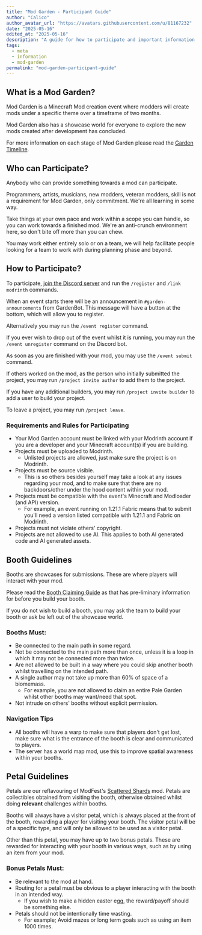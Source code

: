 ```yaml
---
title: "Mod Garden - Participant Guide"
author: "Calico"
author_avatar_url: "https://avatars.githubusercontent.com/u/81167232"
date: "2025-05-16"
edited_at: "2025-05-16"
description: "A guide for how to participate and important information for Mod Garden."
tags:
  - meta
  - information
  - mod-garden
permalink: "mod-garden-participant-guide"
---
```


<!--
LICENSE

Creative Commons Legal Code

CC0 1.0 Universal

    CREATIVE COMMONS CORPORATION IS NOT A LAW FIRM AND DOES NOT PROVIDE
    LEGAL SERVICES. DISTRIBUTION OF THIS DOCUMENT DOES NOT CREATE AN
    ATTORNEY-CLIENT RELATIONSHIP. CREATIVE COMMONS PROVIDES THIS
    INFORMATION ON AN "AS-IS" BASIS. CREATIVE COMMONS MAKES NO WARRANTIES
    REGARDING THE USE OF THIS DOCUMENT OR THE INFORMATION OR WORKS
    PROVIDED HEREUNDER, AND DISCLAIMS LIABILITY FOR DAMAGES RESULTING FROM
    THE USE OF THIS DOCUMENT OR THE INFORMATION OR WORKS PROVIDED
    HEREUNDER.

Statement of Purpose

The laws of most jurisdictions throughout the world automatically confer
exclusive Copyright and Related Rights (defined below) upon the creator
and subsequent owner(s) (each and all, an "owner") of an original work of
authorship and/or a database (each, a "Work").

Certain owners wish to permanently relinquish those rights to a Work for
the purpose of contributing to a commons of creative, cultural and
scientific works ("Commons") that the public can reliably and without fear
of later claims of infringement build upon, modify, incorporate in other
works, reuse and redistribute as freely as possible in any form whatsoever
and for any purposes, including without limitation commercial purposes.
These owners may contribute to the Commons to promote the ideal of a free
culture and the further production of creative, cultural and scientific
works, or to gain reputation or greater distribution for their Work in
part through the use and efforts of others.

For these and/or other purposes and motivations, and without any
expectation of additional consideration or compensation, the person
associating CC0 with a Work (the "Affirmer"), to the extent that he or she
is an owner of Copyright and Related Rights in the Work, voluntarily
elects to apply CC0 to the Work and publicly distribute the Work under its
terms, with knowledge of his or her Copyright and Related Rights in the
Work and the meaning and intended legal effect of CC0 on those rights.

1. Copyright and Related Rights. A Work made available under CC0 may be
protected by copyright and related or neighboring rights ("Copyright and
Related Rights"). Copyright and Related Rights include, but are not
limited to, the following:

  i. the right to reproduce, adapt, distribute, perform, display,
     communicate, and translate a Work;
 ii. moral rights retained by the original author(s) and/or performer(s);
iii. publicity and privacy rights pertaining to a person's image or
     likeness depicted in a Work;
 iv. rights protecting against unfair competition in regards to a Work,
     subject to the limitations in paragraph 4(a), below;
  v. rights protecting the extraction, dissemination, use and reuse of data
     in a Work;
 vi. database rights (such as those arising under Directive 96/9/EC of the
     European Parliament and of the Council of 11 March 1996 on the legal
     protection of databases, and under any national implementation
     thereof, including any amended or successor version of such
     directive); and
vii. other similar, equivalent or corresponding rights throughout the
     world based on applicable law or treaty, and any national
     implementations thereof.

2. Waiver. To the greatest extent permitted by, but not in contravention
of, applicable law, Affirmer hereby overtly, fully, permanently,
irrevocably and unconditionally waives, abandons, and surrenders all of
Affirmer's Copyright and Related Rights and associated claims and causes
of action, whether now known or unknown (including existing as well as
future claims and causes of action), in the Work (i) in all territories
worldwide, (ii) for the maximum duration provided by applicable law or
treaty (including future time extensions), (iii) in any current or future
medium and for any number of copies, and (iv) for any purpose whatsoever,
including without limitation commercial, advertising or promotional
purposes (the "Waiver"). Affirmer makes the Waiver for the benefit of each
member of the public at large and to the detriment of Affirmer's heirs and
successors, fully intending that such Waiver shall not be subject to
revocation, rescission, cancellation, termination, or any other legal or
equitable action to disrupt the quiet enjoyment of the Work by the public
as contemplated by Affirmer's express Statement of Purpose.

3. Public License Fallback. Should any part of the Waiver for any reason
be judged legally invalid or ineffective under applicable law, then the
Waiver shall be preserved to the maximum extent permitted taking into
account Affirmer's express Statement of Purpose. In addition, to the
extent the Waiver is so judged Affirmer hereby grants to each affected
person a royalty-free, non transferable, non sublicensable, non exclusive,
irrevocable and unconditional license to exercise Affirmer's Copyright and
Related Rights in the Work (i) in all territories worldwide, (ii) for the
maximum duration provided by applicable law or treaty (including future
time extensions), (iii) in any current or future medium and for any number
of copies, and (iv) for any purpose whatsoever, including without
limitation commercial, advertising or promotional purposes (the
"License"). The License shall be deemed effective as of the date CC0 was
applied by Affirmer to the Work. Should any part of the License for any
reason be judged legally invalid or ineffective under applicable law, such
partial invalidity or ineffectiveness shall not invalidate the remainder
of the License, and in such case Affirmer hereby affirms that he or she
will not (i) exercise any of his or her remaining Copyright and Related
Rights in the Work or (ii) assert any associated claims and causes of
action with respect to the Work, in either case contrary to Affirmer's
express Statement of Purpose.

4. Limitations and Disclaimers.

 a. No trademark or patent rights held by Affirmer are waived, abandoned,
    surrendered, licensed or otherwise affected by this document.
 b. Affirmer offers the Work as-is and makes no representations or
    warranties of any kind concerning the Work, express, implied,
    statutory or otherwise, including without limitation warranties of
    title, merchantability, fitness for a particular purpose, non
    infringement, or the absence of latent or other defects, accuracy, or
    the present or absence of errors, whether or not discoverable, all to
    the greatest extent permissible under applicable law.
 c. Affirmer disclaims responsibility for clearing rights of other persons
    that may apply to the Work or any use thereof, including without
    limitation any person's Copyright and Related Rights in the Work.
    Further, Affirmer disclaims responsibility for obtaining any necessary
    consents, permissions or other rights required for any use of the
    Work.
 d. Affirmer understands and acknowledges that Creative Commons is not a
    party to this document and has no duty or obligation with respect to
    this CC0 or use of the Work.
-->

## What is a Mod Garden?
Mod Garden is a Minecraft Mod creation event where modders will create mods under a specific theme over a timeframe of two months.

Mod Garden also has a showcase world for everyone to explore the new mods created after development has concluded.

For more information on each stage of Mod Garden please read the [Garden Timeline](/blog/mod-garden-timeline).

## Who can Participate?
Anybody who can provide something towards a mod can participate.

Programmers, artists, musicians, new modders, veteran modders, skill is not a requirement for Mod Garden, only commitment. We're all learning in some way.

Take things at your own pace and work within a scope you can handle, so you can work towards a finished mod. We're an anti-crunch environment here, so don't bite off more than you can chew.

You may work either entirely solo or on a team, we will help facilitate people looking for a team to work with during planning phase and beyond.

## How to Participate?
To participate, [join the Discord server](https://discord.modgarden.net) and run the `/register` and `/link modrinth` commands.

When an event starts there will be an announcement in `#garden-announcements` from GardenBot. This message will have a button at the bottom, which will allow you to register.

Alternatively you may run the `/event register` command.

If you ever wish to drop out of the event whilst it is running, you may run the `/event unregister` command on the Discord bot.

As soon as you are finished with your mod, you may use the `/event submit` command.

If others worked on the mod, as the person who initially submitted the project, you may run `/project invite author` to add them to the project.

If you have any additional builders, you may run `/project invite builder` to add a user to build your project.

To leave a project, you may run `/project leave`.

### Requirements and Rules for Participating
- Your Mod Garden account must be linked with your Modrinth account if you are a developer and your Minecraft account(s) if you are building.
- Projects must be uploaded to Modrinth.
    - Unlisted projects are allowed, just make sure the project is on Modrinth.
- Projects must be source visible.
    - This is so others besides yourself may take a look at any issues regarding your mod, and to make sure that there are no backdoors/other under the hood content within your mod.
- Projects must be compatible with the event's Minecraft and Modloader (and API) version.
  - For example, an event running on 1.21.1 Fabric means that to submit you'll need a version listed compatible with 1.21.1 and Fabric on Modrinth.
- Projects must not violate others' copyright.
- Projects are not allowed to use AI. This applies to both AI generated code and AI generated assets.

## Booth Guidelines
Booths are showcases for submissions. These are where players will interact with your mod.

Please read the [Booth Claiming Guide](/blog/booth_claiming_guide) as that has pre-liminary information for before you build your booth. 

If you do not wish to build a booth, you may ask the team to build your booth or ask be left out of the showcase world.

### Booths Must:
- Be connected to the main path in some regard.
- Not be connected to the main path more than once, unless it is a loop in which it may not be connected more than twice.
- Are not allowed to be built in a way where you could skip another booth whilst travelling on the intended path.
- A single author may not take up more than 60% of space of a biomemass.
  - For example, you are not allowed to claim an entire Pale Garden whilst other booths may want/need that spot.
- Not intrude on others' booths without explicit permission.

### Navigation Tips
- All booths will have a warp to make sure that players don't get lost, make sure what is the entrance of the booth is clear and communicated to players.
- The server has a world map mod, use this to improve spatial awareness within your booths.

## Petal Guidelines
Petals are our reflavouring of ModFest's [Scattered Shards](https://modrinth.com/mod/scattered-shards) mod. Petals are collectibles obtained from visiting the booth, otherwise obtained whilst doing **relevant** challenges within booths.

Booths will always have a visitor petal, which is always placed at the front of the booth, rewarding a player for visiting your booth. The visitor petal will be of a specific type, and will only be allowed to be used as a visitor petal.

Other than this petal, you may have up to two bonus petals. These are rewarded for interacting with your booth in various ways, such as by using an item from your mod.

### Bonus Petals Must:
- Be relevant to the mod at hand.
- Routing for a petal must be obvious to a player interacting with the booth in an intended way.
    - If you wish to make a hidden easter egg, the reward/payoff should be something else.
- Petals should not be intentionally time wasting. 
    - For example; Avoid mazes or long term goals such as using an item 1000 times.